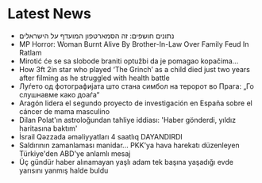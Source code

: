 # Latest News
-  נתונים חושפים: זה הסמארטפון המועדף על הישראלים
-  MP Horror: Woman Burnt Alive By Brother-In-Law Over Family Feud In Ratlam
-  Mirotić će se sa slobode braniti optužbi da je pomagao kopačima...
-  How 3ft 2in star who played ‘The Grinch’ as a child died just two years after filming as he struggled with health battle
-  Луѓето од фотографијата што стана симбол на теророт во Прага: „Го слушнавме како доаѓа“
-  Aragón lidera el segundo proyecto de investigación en España sobre el cáncer de mama masculino
-  Dilan Polat'ın astroloğundan tahliye iddiası: 'Haber gönderdi, yıldız haritasına baktım'
-  İsrail Qəzzada əməliyyatları 4 saatlıq DAYANDIRDI
-  Saldırının zamanlaması manidar... PKK'ya hava harekatı düzenleyen Türkiye'den ABD'ye anlamlı mesaj
-  Üç gündür haber alınamayan yaşlı adam tek başına yaşadığı evde yarısını yanmış halde buldu
